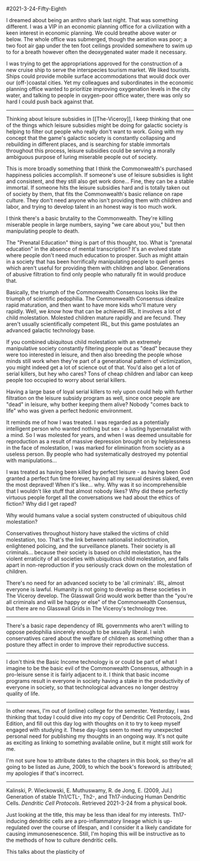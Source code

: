 #2021-3-24-Fifty-Eighth

I dreamed about being an anthro shark last night.  That was something different.  I was a VIP in an economic planning office for a civilization with a keen interest in economic planning.  We could breathe above water or below.  The whole office was submerged, though the aeration was poor; a two foot air gap under the ten foot ceilings provided somewhere to swim up to for a breath however often the deoxygenated water made it necessary.

I was trying to get the appropriations approved for the construction of a new cruise ship to serve the interspecies tourism market.  We liked tourists.  Ships could provide mobile surface accommodations that would dock over our (off-)coastal cities.  Yet my colleagues and subordinates in the economic planning office wanted to prioritize improving oxygenation levels in the city water, and talking to people in oxygen-poor office water, there was only so hard I could push back against that.

---
Thinking about leisure subsidies in [[The-Viceroy]], I keep thinking that one of the things which leisure subsidies might be doing for galactic society is helping to filter out people who really don't want to work.  Going with my concept that the game's galactic society is constantly collapsing and rebuilding in different places, and is searching for stable immortals throughout this process, leisure subsidies could be serving a morally ambiguous purpose of luring miserable people out of society.

This is more broadly something that I think the Commonwealth's purchased happiness policies accomplish.  If someone's use of leisure subsidies is light and consistent, and they still also get work done...  Fine, they can be a stable immortal.  If someone hits the leisure subsidies hard and is totally taken out of society by them, that fits the Commonwealth's basic reliance on rape culture.  They don't need anyone who isn't providing them with children and labor, and trying to develop talent in an honest way is too much work.

I think there's a basic brutality to the Commonwealth.  They're killing miserable people in large numbers, saying "we care about you," but then manipulating people to death.

The "Prenatal Education" thing is part of this thought, too.  What is "prenatal education" in the absence of mental transcription?  It's an evolved state where people don't need much education to prosper.  Such as might attain in a society that has been horrifically manipulating people to quell genes which aren't useful for providing them with children and labor.  Generations of abusive filtration to find only people who naturally fit in would produce that.

Basically, the triumph of the Commonwealth Consensus looks like the triumph of scientific pedophilia.  The Commonwealth Consensus idealize rapid maturation, and then want to have more kids who'll mature very rapidly.  Well, we *know* how that can be achieved IRL.  It involves a lot of child molestation.  Molested children mature rapidly and are fecund.  They aren't usually scientifically competent IRL, but this game postulates an advanced galactic technology base.

If you combined ubiquitous child molestation with an extremely manipulative society constantly filtering people out as "dead" because they were too interested in leisure, and then also breeding the people whose minds still work when they're part of a generational pattern of victimization, you might indeed get a lot of science out of that.  You'd also get a lot of serial killers, but hey who cares?  Tons of cheap children and labor can keep people too occupied to worry about serial killers.

Having a large base of loyal serial killers to rely upon could help with further filtration on the leisure subsidy program as well, since once people are "dead" in leisure, why bother keeping them alive?  Nobody "comes back to life" who was given a perfect hedonic environment.

It reminds me of how I was treated.  I was regarded as a potentially intelligent person who wanted nothing but sex - a lusting hypernatalist with a mind.  So I was molested for years, and when I was deemed unsuitable for reproduction as a result of massive depression brought on by helplessness in the face of molestation, I was marked for elimination from society as a useless person.  By people who had systematically destroyed my potential with manipulations...

I was treated as having been killed by perfect leisure - as having been God granted a perfect fun time forever, having all my sexual desires slaked, even the most depraved!  When it's like... why.  Why was it so incomprehensible that I wouldn't like stuff that almost nobody likes?  Why did these perfectly virtuous people forget all the conversations we had about the ethics of fiction?  Why did I get raped?

Why would humans value a social system constructed of ubiquitous child molestation?

Conservatives throughout history have stalked the victims of child molestation, too.  That's the link between nationalist indoctrination, enlightened policing, and the surveillance planets.  Their society is all criminals... because their society is based on child molestation, has the violent erraticity of all societies with ubiquitous child molestation, and falls apart in non-reproduction if you seriously crack down on the molestation of children.

There's no need for an advanced society to be 'all criminals'.  IRL, almost everyone is lawful.  Humanity is not going to develop as these societies in The Viceroy develop.  The Glasswall Grid would work better than the "you're all criminals and will be happy or else" of the Commonwealth Consensus, but there are no Glasswall Grids in The Viceroy's technology tree.

---
There's a basic rape dependency of IRL governments who aren't willing to oppose pedophilia sincerely enough to be sexually liberal.  I wish conservatives cared about the welfare of children as something other than a posture they affect in order to improve their reproductive success.

---
I don't think the Basic Income technology is or could be part of what I imagine to be the basic evil of the Commonwealth Consensus, although in a pro-leisure sense it is fairly adjacent to it.  I think that basic income programs result in everyone in society having a stake in the productivity of everyone in society, so that technological advances no longer destroy quality of life.

---
In other news, I'm out of (online) college for the semester.  Yesterday, I was thinking that today I could dive into my copy of Dendritic Cell Protocols, 2nd Edition, and fill out this day log with thoughts on it to try to keep myself engaged with studying it.  These day-logs seem to meet my unexpected personal need for publishing my thoughts in an ongoing way.  It's not quite as exciting as linking to something available online, but it might still work for me.

I'm not sure how to attribute dates to the chapters in this book, so they're all going to be listed as June, 2009, to which the book's foreword is attributed; my apologies if that's incorrect.

---
Kalinski, P.  Wieckowski, E.  Muthuswamy, R.  de Jong, E.  (2009, Jul.)  Generation of stable Th1/CTL-, Th2-, and Th17-inducing Human Dendritic Cells.  *Dendritic Cell Protocols*.  Retrieved 2021-3-24 from a physical book.

Just looking at the title, this may be less than ideal for my interests.  Th17-inducing dendritic cells are a pro-inflammatory lineage which is up-regulated over the course of lifespan, and I consider it a likely candidate for causing immunosenescence.  Still, I'm hoping this will be instructive as to the methods of how to culture dendritic cells.

This talks about the plasticity of 